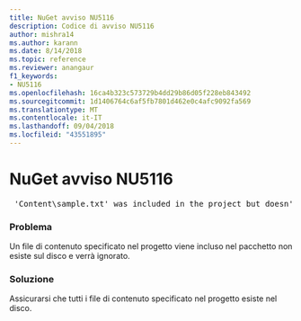 ```yaml
---
title: NuGet avviso NU5116
description: Codice di avviso NU5116
author: mishra14
ms.author: karann
ms.date: 8/14/2018
ms.topic: reference
ms.reviewer: anangaur
f1_keywords:
- NU5116
ms.openlocfilehash: 16ca4b323c573729b4dd29b86d05f228eb843492
ms.sourcegitcommit: 1d1406764c6af5fb7801d462e0c4afc9092fa569
ms.translationtype: MT
ms.contentlocale: it-IT
ms.lasthandoff: 09/04/2018
ms.locfileid: "43551895"
---
```

# <a name="nuget-warning-nu5116"></a>NuGet avviso NU5116
<pre> 'Content\sample.txt' was included in the project but doesn't exist. Skipping...</pre>

### <a name="issue"></a>Problema

Un file di contenuto specificato nel progetto viene incluso nel pacchetto non esiste sul disco e verrà ignorato.


### <a name="solution"></a>Soluzione

Assicurarsi che tutti i file di contenuto specificato nel progetto esiste nel disco.

